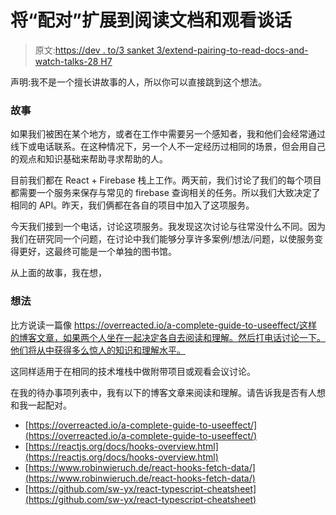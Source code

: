 # 将“配对”扩展到阅读文档和观看谈话

> 原文:[https://dev . to/3 sanket 3/extend-pairing-to-read-docs-and-watch-talks-28 H7](https://dev.to/3sanket3/extend-pairing-to-read-docs-and-watch-talks-28h7)

声明:我不是一个擅长讲故事的人，所以你可以直接跳到这个想法。

### [](#story)故事

如果我们被困在某个地方，或者在工作中需要另一个感知者，我和他们会经常通过线下或电话联系。在这种情况下，另一个人不一定经历过相同的场景，但会用自己的观点和知识基础来帮助寻求帮助的人。

目前我们都在 React + Firebase 栈上工作。两天前，我们讨论了我们的每个项目都需要一个服务来保存与常见的 firebase 查询相关的任务。所以我们大致决定了相同的 API。昨天，我们俩都在各自的项目中加入了这项服务。

今天我们接到一个电话，讨论这项服务。我发现这次讨论与往常没什么不同。因为我们在研究同一个问题，在讨论中我们能够分享许多案例/想法/问题，以使服务变得更好，这最终可能是一个单独的图书馆。

从上面的故事，我在想，

### [](#the-idea)想法

比方说读一篇像 https://overreacted.io/a-complete-guide-to-useeffect/这样的博客文章，如果两个人坐在一起决定各自去阅读和理解。然后打电话讨论一下。他们将从中获得多么惊人的知识和理解水平。

这同样适用于在相同的技术堆栈中做附带项目或观看会议讨论。

在我的待办事项列表中，我有以下的博客文章来阅读和理解。请告诉我是否有人想和我一起配对。

*   [https://overreacted.io/a-complete-guide-to-useeffect/](https://overreacted.io/a-complete-guide-to-useeffect/)
*   [https://reactjs.org/docs/hooks-overview.html](https://reactjs.org/docs/hooks-overview.html)
*   [https://www.robinwieruch.de/react-hooks-fetch-data/](https://www.robinwieruch.de/react-hooks-fetch-data/)
*   [https://github.com/sw-yx/react-typescript-cheatsheet](https://github.com/sw-yx/react-typescript-cheatsheet)